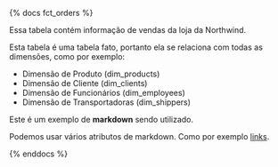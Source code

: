 {% docs fct_orders %}

Essa tabela contém informação de vendas da loja da Northwind.

Esta tabela é uma tabela fato, portanto ela se relaciona com todas as dimensões, como por exemplo:

- Dimensão de Produto (dim_products)
- Dimensão de Cliente (dim_clients)
- Dimensão de Funcionários (dim_employees)
- Dimensão de Transportadoras (dim_shippers)

Este é um exemplo de **markdown** sendo utilizado.

Podemos usar vários atributos de markdown. Como por exemplo [links](https://docs.getdbt.com/docs/collaborate/documentation).

{% enddocs %}